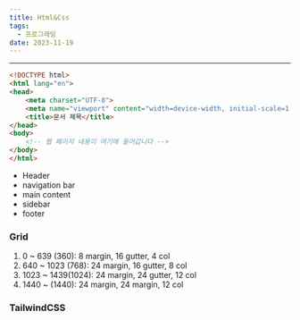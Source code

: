 ```yaml
---
title: Html&Css
tags:
  - 프로그래밍
date: 2023-11-19
---
```

---

```html
<!DOCTYPE html>
<html lang="en">
<head>
    <meta charset="UTF-8">
    <meta name="viewport" content="width=device-width, initial-scale=1.0">
    <title>문서 제목</title>
</head>
<body>
    <!-- 웹 페이지 내용이 여기에 들어갑니다 -->
</body>
</html>
```

- Header
- navigation bar
- main content
- sidebar
- footer


### Grid

1. 0 ~ 639 (360): 8 margin, 16 gutter, 4 col
2. 640 ~ 1023 (768): 24 margin, 16 gutter, 8 col
3. 1023 ~ 1439(1024): 24 margin, 24 gutter, 12 col
4. 1440 ~ (1440): 24 margin, 24 margin, 12 col





### TailwindCSS
